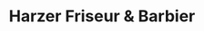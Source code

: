 ---
title: "Harzer Friseur & Barbier"
url: /blankenburg-harz/harzer-friseur-und-barbier/
shop: Friseur
---